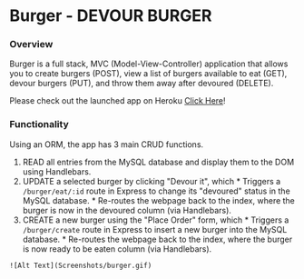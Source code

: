 # Burger - DEVOUR BURGER

### Overview

Burger is a full stack, MVC (Model-View-Controller) application that allows you to create burgers (POST), view a list of burgers available to eat (GET), devour burgers (PUT), and throw them away after devoured (DELETE).

Please check out the launched app on Heroku [Click Here](https://shrouded-crag-31044.herokuapp.com/)!


### Functionality

Using an ORM, the app has 3 main CRUD functions.
  1. READ all entries from the MySQL database and display them to the DOM using Handlebars.
  2. UPDATE a selected burger by clicking "Devour it", which
    * Triggers a `/burger/eat/:id` route in Express to change its "devoured" status in the MySQL database.
    * Re-routes the webpage back to the index, where the burger is now in the devoured column (via Handlebars).
  3. CREATE a new burger using the "Place Order" form, which
    * Triggers a `/burger/create` route in Express to insert a new burger into the MySQL database.
    * Re-routes the webpage back to the index, where the burger is now ready to be eaten column (via Handlebars).


    ![Alt Text](Screenshots/burger.gif)